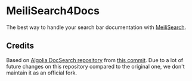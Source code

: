 # MeiliSearch4Docs

The best way to handle your search bar documentation with [MeiliSearch](https://github.com/meilisearch/MeiliSearch).

## Credits

Based on [Algolia DocSearch repository](https://github.com/algolia/docsearch) from [this commit](https://github.com/algolia/docsearch/commit/4c32b6f80b753f592de83351116664bf74b10297).
Due to a lot of future changes on this repository compared to the original one, we don't maintain it as an official fork.
